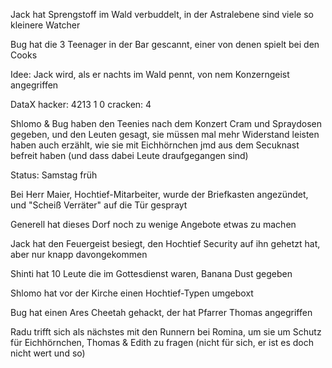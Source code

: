 

Jack hat Sprengstoff im Wald verbuddelt, in der Astralebene sind viele so
kleinere Watcher

Bug hat die 3 Teenager in der Bar gescannt, einer von denen spielt bei den
Cooks

Idee: Jack wird, als er nachts im Wald pennt, von nem Konzerngeist angegriffen

DataX
hacker: 4213 1 0
cracken: 4

Shlomo & Bug haben den Teenies nach dem Konzert Cram und Spraydosen gegeben,
und den Leuten gesagt, sie müssen mal mehr Widerstand leisten haben auch
erzählt, wie sie mit Eichhörnchen jmd aus dem Secuknast befreit haben (und dass
dabei Leute draufgegangen sind)

Status: Samstag früh

Bei Herr Maier, Hochtief-Mitarbeiter, wurde der Briefkasten angezündet, und
"Scheiß Verräter" auf die Tür gesprayt

Generell hat dieses Dorf noch zu wenige Angebote etwas zu machen

Jack hat den Feuergeist besiegt, den Hochtief Security auf ihn gehetzt hat,
aber nur knapp davongekommen

Shinti hat 10 Leute die im Gottesdienst waren, Banana Dust gegeben

Shlomo hat vor der Kirche einen Hochtief-Typen umgeboxt

Bug hat einen Ares Cheetah gehackt, der hat Pfarrer Thomas angegriffen

Radu trifft sich als nächstes mit den Runnern bei Romina, um sie um Schutz für
Eichhörnchen, Thomas & Edith zu fragen (nicht für sich, er ist es doch nicht
wert und so)

